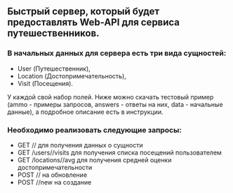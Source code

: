 ## Быстрый сервер, который будет предоставлять Web-API для сервиса путешественников.

### В начальных данных для сервера есть три вида сущностей:
- User (Путешественник),
- Location (Достопримечательность),
- Visit (Посещения).

У каждой свой набор полей. Ниже можно скачать тестовый пример
(ammo - примеры запросов, answers - ответы на них, data - начальные данные),
а подробное описание есть в инструкции.

### Необходимо реализовать следующие запросы:

- GET /<entity>/<id> для получения данных о сущности
- GET /users/<id>/visits для получения списка посещений пользователем
- GET /locations/<id>/avg для получения средней оценки достопримечательности
- POST /<entity>/<id> на обновление
- POST /<entity>/new на создание
